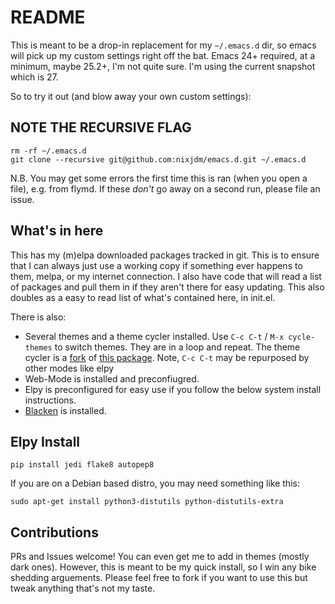 # README

This is meant to be a drop-in replacement for my `~/.emacs.d` dir, so emacs will pick up my custom settings right off the bat. Emacs 24+ required, at a minimum, maybe 25.2+, I'm not quite sure. I'm using the current snapshot which is 27.

So to try it out (and blow away your own custom settings):
## NOTE THE RECURSIVE FLAG
```
rm -rf ~/.emacs.d
git clone --recursive git@github.com:nixjdm/emacs.d.git ~/.emacs.d
```

N.B. You may get some errors the first time this is ran (when you open a file), e.g. from flymd. If these *don't* go away on a second run, please file an issue.

## What's in here

This has my (m)elpa downloaded packages tracked in git. This is to ensure that I can always just use a working copy if something ever happens to them, melpa, or my internet connection. I also have code that will read a list of packages and pull them in if they aren't there for easy updating. This also doubles as a easy to read list of what's contained here, in init.el.

There is also:

- Several themes and a theme cycler installed. Use `C-c C-t` / `M-x cycle-themes` to switch themes. They are in a loop and repeat. The theme cycler is a [fork](https://github.com/nixjdm/cycle-themes.el) of [this package](https://github.com/toroidal-code/cycle-themes.el). Note, `C-c C-t` may be repurposed by other modes like elpy
- Web-Mode is installed and preconfiugred.
- Elpy is preconfigured for easy use if you follow the below system install instructions.
- [Blacken](https://github.com/proofit404/blacken) is installed.


## Elpy Install

```
pip install jedi flake8 autopep8
```
If you are on a Debian based distro, you may need something like this:
```
sudo apt-get install python3-distutils python-distutils-extra
```

## Contributions

PRs and Issues welcome! You can even get me to add in themes (mostly dark ones). However, this is meant to be my quick install, so I win any bike shedding arguements. Please feel free to fork if you want to use this but tweak anything that's not my taste.
